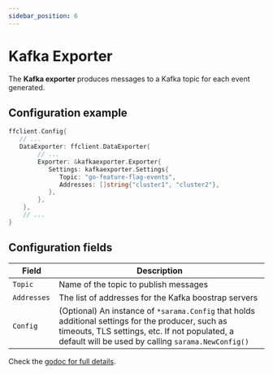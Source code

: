 ```yaml
---
sidebar_position: 6
---
```


# Kafka Exporter
The **Kafka exporter** produces messages to a Kafka topic for each event generated.

## Configuration example
```go
ffclient.Config{ 
   // ...
   DataExporter: ffclient.DataExporter{
        // ...
        Exporter: &kafkaexporter.Exporter{
           Settings: kafkaexporter.Settings{
              Topic: "go-feature-flag-events",
              Addresses: []string{"cluster1", "cluster2"},
           },
        },
    },
    // ...
}
```

## Configuration fields
| Field        | Description                                                                                                                                                                                              |
|--------------|----------------------------------------------------------------------------------------------------------------------------------------------------------------------------------------------------------|
| `Topic `     | Name of the topic to publish messages                                                                                                                                                           |
| `Addresses ` | The list of addresses for the Kafka boostrap servers                                                                                                                                                     |
| `Config `    | (Optional) An instance of `*sarama.Config` that holds additional settings for the producer, such as timeouts, TLS settings, etc. If not populated, a default will be used by calling `sarama.NewConfig()` |                                                                                                                                         |                                                                                                                                                     |

Check the [godoc for full details](https://pkg.go.dev/github.com/thomaspoignant/go-feature-flag/exporter/kafkaexporter).
